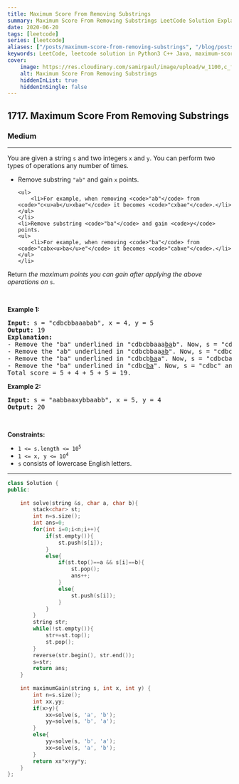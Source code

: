 ```yaml
---
title: Maximum Score From Removing Substrings
summary: Maximum Score From Removing Substrings LeetCode Solution Explained
date: 2020-06-20
tags: [leetcode]
series: [leetcode]
aliases: ["/posts/maximum-score-from-removing-substrings", "/blog/posts/maximum-score-from-removing-substrings", "/maximum-score-from-removing-substrings"]
keywords: LeetCode, leetcode solution in Python3 C++ Java, maximum-score-from-removing-substrings solution
cover:
    image: https://res.cloudinary.com/samirpaul/image/upload/w_1100,c_fit,co_rgb:FFFFFF,l_text:Arial_70_bold:Maximum Score From Removing Substrings/problem-solving.webp
    alt: Maximum Score From Removing Substrings
    hiddenInList: true
    hiddenInSingle: false
---
```



<h2>1717. Maximum Score From Removing Substrings</h2><h3>Medium</h3><hr><div><p>You are given a string <code>s</code> and two integers <code>x</code> and <code>y</code>. You can perform two types of operations any number of times.</p>

<ul>
	<li>Remove substring <code>"ab"</code> and gain <code>x</code> points.

	<ul>
		<li>For example, when removing <code>"ab"</code> from <code>"c<u>ab</u>xbae"</code> it becomes <code>"cxbae"</code>.</li>
	</ul>
	</li>
	<li>Remove substring <code>"ba"</code> and gain <code>y</code> points.
	<ul>
		<li>For example, when removing <code>"ba"</code> from <code>"cabx<u>ba</u>e"</code> it becomes <code>"cabxe"</code>.</li>
	</ul>
	</li>
</ul>

<p>Return <em>the maximum points you can gain after applying the above operations on</em> <code>s</code>.</p>

<p>&nbsp;</p>
<p><strong>Example 1:</strong></p>

<pre><strong>Input:</strong> s = "cdbcbbaaabab", x = 4, y = 5
<strong>Output:</strong> 19
<strong>Explanation:</strong>
- Remove the "ba" underlined in "cdbcbbaaa<u>ba</u>b". Now, s = "cdbcbbaaab" and 5 points are added to the score.
- Remove the "ab" underlined in "cdbcbbaa<u>ab</u>". Now, s = "cdbcbbaa" and 4 points are added to the score.
- Remove the "ba" underlined in "cdbcb<u>ba</u>a". Now, s = "cdbcba" and 5 points are added to the score.
- Remove the "ba" underlined in "cdbc<u>ba</u>". Now, s = "cdbc" and 5 points are added to the score.
Total score = 5 + 4 + 5 + 5 = 19.</pre>

<p><strong>Example 2:</strong></p>

<pre><strong>Input:</strong> s = "aabbaaxybbaabb", x = 5, y = 4
<strong>Output:</strong> 20
</pre>

<p>&nbsp;</p>
<p><strong>Constraints:</strong></p>

<ul>
	<li><code>1 &lt;= s.length &lt;= 10<sup>5</sup></code></li>
	<li><code>1 &lt;= x, y &lt;= 10<sup>4</sup></code></li>
	<li><code>s</code> consists of lowercase English letters.</li>
</ul>
</div>

---




```cpp
class Solution {
public:
    
    int solve(string &s, char a, char b){
        stack<char> st;
        int n=s.size();
        int ans=0;
        for(int i=0;i<n;i++){
            if(st.empty()){
                st.push(s[i]);
            }
            else{
                if(st.top()==a && s[i]==b){
                    st.pop();
                    ans++;
                }
                else{
                    st.push(s[i]);
                }
            }
        }
        string str;
        while(!st.empty()){
            str+=st.top();
            st.pop();
        }
        reverse(str.begin(), str.end());
        s=str;
        return ans;
    }
    
    int maximumGain(string s, int x, int y) {
        int n=s.size();
        int xx,yy;
        if(x>y){
            xx=solve(s, 'a', 'b');
            yy=solve(s, 'b', 'a');
        }
        else{
            yy=solve(s, 'b', 'a');
            xx=solve(s, 'a', 'b');
        }
        return xx*x+yy*y;
    }
};
```
